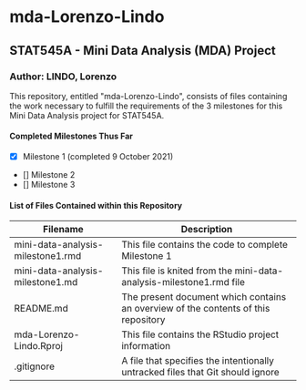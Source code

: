 # mda-Lorenzo-Lindo

## STAT545A - Mini Data Analysis (MDA) Project

### Author: LINDO, Lorenzo

This repository, entitled "mda-Lorenzo-Lindo", consists of files containing the work necessary to fulfill  the requirements of the 3 milestones for this Mini Data Analysis project for STAT545A.

#### Completed Milestones Thus Far
- [x] Milestone 1 (completed 9 October 2021)
- [] Milestone 2
- [] Milestone 3

#### List of Files Contained within this Repository
Filename | Description
---------|------------
mini-data-analysis-milestone1.rmd | This file contains the code to complete Milestone 1
mini-data-analysis-milestone1.md | This file is knited from the mini-data-analysis-milestone1.rmd file
README.md | The present document which contains an overview of the contents of this repository
mda-Lorenzo-Lindo.Rproj | This file contains the RStudio project information
.gitignore | A file that specifies the intentionally untracked files that Git should ignore